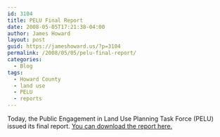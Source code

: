 ```yaml
---
id: 3104
title: PELU Final Report
date: 2008-05-05T17:21:38-04:00
author: James Howard
layout: post
guid: https://jameshoward.us/?p=3104
permalink: /2008/05/05/pelu-final-report/
categories:
  - Blog
tags:
  - Howard County
  - land use
  - PELU
  - reports
---
```

Today, the Public Engagement in Land Use Planning Task Force (PELU) issued its final report.  <a href="https://jameshoward.us/wp-content/uploads/2015/10/pelu-report.pdf">You can download the report here.</a>
